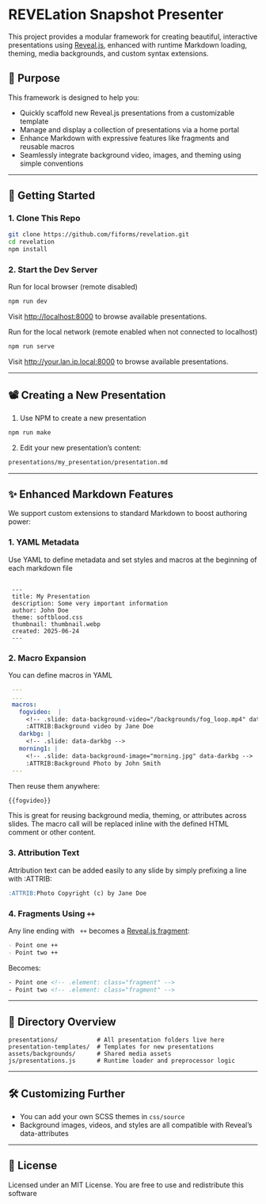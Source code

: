 # REVELation Snapshot Presenter

This project provides a modular framework for creating beautiful, interactive 
presentations using [Reveal.js](https://revealjs.com/), enhanced with runtime 
Markdown loading, theming, media backgrounds, and custom syntax extensions.

## 🎯 Purpose

This framework is designed to help you:

- Quickly scaffold new Reveal.js presentations from a customizable template
- Manage and display a collection of presentations via a home portal
- Enhance Markdown with expressive features like fragments and reusable macros
- Seamlessly integrate background video, images, and theming using simple conventions

---

## 🚀 Getting Started

### 1. Clone This Repo

```bash
git clone https://github.com/fiforms/revelation.git
cd revelation
npm install
```

### 2. Start the Dev Server

Run for local browser (remote disabled)
```bash
npm run dev
```
Visit [http://localhost:8000](http://localhost:8000) to browse available presentations.

Run for the local network (remote enabled when not connected to localhost)
```bash
npm run serve
```
Visit http://your.lan.ip.local:8000 to browse available presentations.


---

## 📽️ Creating a New Presentation

1. Use NPM to create a new presentation

```bash
npm run make
```

2. Edit your new presentation’s content:

```bash
presentations/my_presentation/presentation.md
```

---

## ✨ Enhanced Markdown Features

We support custom extensions to standard Markdown to boost authoring power:

### 1. **YAML Metadata**

Use YAML to define metadata and set styles and macros at the beginning of each markdown file

```end

 ---
 title: My Presentation
 description: Some very important information
 author: John Doe
 theme: softblood.css
 thumbnail: thumbnail.webp
 created: 2025-06-24
 ---

```

### 2. **Macro Expansion**

You can define macros in YAML

```yaml
 ---
 ...
 macros:
   fogvideo:  |
     <!-- .slide: data-background-video="/backgrounds/fog_loop.mp4" data-background-video-loop -->
     :ATTRIB:Background video by Jane Doe
   darkbg: |
     <!-- .slide: data-darkbg -->
   morning1: |
     <!-- .slide: data-background-image="morning.jpg" data-darkbg -->
     :ATTRIB:Background Photo by John Smith
 ---
```

Then reuse them anywhere:

```markdown
{{fogvideo}}
```

This is great for reusing background media, theming, or attributes across slides.
The macro call will be replaced inline with the defined HTML comment or other content.

### 3. **Attribution Text**

Attribution text can be added easily to any slide by simply prefixing a line with :ATTRIB:

```markdown
:ATTRIB:Photo Copyright (c) by Jane Doe
```

### 4. **Fragments Using `++`**

Any line ending with ` ++` becomes a [Reveal.js fragment](https://revealjs.com/fragments/):

```markdown
- Point one ++
- Point two ++
```

Becomes:

```html
- Point one <!-- .element: class="fragment" -->
- Point two <!-- .element: class="fragment" -->
```


---

## 📁 Directory Overview

```
presentations/           # All presentation folders live here
presentation-templates/  # Templates for new presentations
assets/backgrounds/      # Shared media assets
js/presentations.js      # Runtime loader and preprocessor logic
```

---

## 🛠️ Customizing Further

* You can add your own SCSS themes in `css/source`
* Background images, videos, and styles are all compatible with Reveal’s data-attributes

---

## 📜 License

Licensed under an MIT License. You are free to use and redistribute this software

